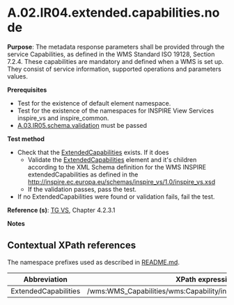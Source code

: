 # A.02.IR04.extended.capabilities.node

**Purpose**: The metadata response parameters shall be provided through the service Capabilities, as defined in the WMS Standard ISO 19128, Section 7.2.4. These capabilities are mandatory and defined when a WMS is set up. They consist of service information, supported operations and parameters values.

**Prerequisites**

* Test for the existence of default element namespace.
* Test for the existence of the namespaces for INSPIRE View Services inspire_vs and inspire_common.
* [A.03.IR05.schema.validation](A.03.IR05.schema.validation.md) must be passed

**Test method**

* Check that the [ExtendedCapabilities](#ExtendedCapabilities) exists. If it does
  * Validate the [ExtendedCapabilities](#ExtendedCapabilities) element and it's children according to the XML Schema definition for the WMS INSPIRE extendedCapabilities as defined in the http://inspire.ec.europa.eu/schemas/inspire_vs/1.0/inspire_vs.xsd
  * If the validation passes, pass the test.
* If no ExtendedCapabilities were found or validation fails, fail the test.

**Reference (s)**: [TG VS](README.md#ref_TG_VS), Chapter 4.2.3.1

**Notes**


## Contextual XPath references

The namespace prefixes used as described in [README.md](README.md#namespaces).

Abbreviation                                               |  XPath expression
---------------------------------------------------------- | -------------------------------------------------------------------------
ExtendedCapabilities <a name="extendedCapabilities"></a>   | /wms:WMS_Capabilities/wms:Capability/inspire_vs:ExtendedCapabilities
